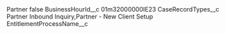 <?xml version="1.0" encoding="UTF-8"?>
<CustomMetadata xmlns="http://soap.sforce.com/2006/04/metadata" xmlns:xsi="http://www.w3.org/2001/XMLSchema-instance" xmlns:xsd="http://www.w3.org/2001/XMLSchema">
    <label>Partner</label>
    <protected>false</protected>
    <values>
        <field>BusinessHourId__c</field>
        <value xsi:type="xsd:string">01m32000000IE23</value>
    </values>
    <values>
        <field>CaseRecordTypes__c</field>
        <value xsi:type="xsd:string">Partner Inbound Inquiry,Partner - New Client Setup</value>
    </values>
    <values>
        <field>EntitlementProcessName__c</field>
        <value xsi:nil="true"/>
    </values>
</CustomMetadata>
